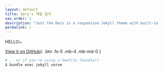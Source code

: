 ```yaml
---
layout: default
title: Gory's 개발 일지
nav_order: 1
description: "Just the Docs is a responsive Jekyll theme with built-in search that is easily customizable and hosted on GitHub Pages."
permalink: /
---
```




HELLOㄴ


[View it on GitHub](https://github.com/just-the-docs/just-the-docs){: .btn .fs-5 .mb-4 .mb-md-0 }



  ```bash
  # .. or if you're using a Gemfile (bundler)
  $ bundle exec jekyll serve
  ```



